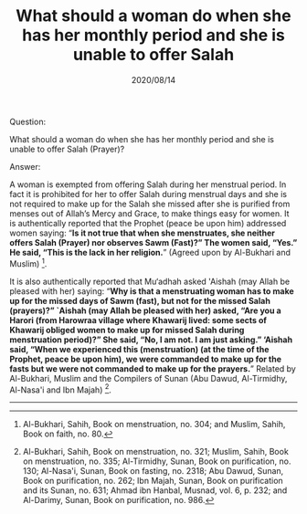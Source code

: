 ﻿---
layout: post
title: "What should a woman do when she has her monthly period and she is unable to offer Salah"
publisher: "alsalafiyyah@icloud.com"
source: "Fatawa Al-Lajnah Al-Da'imah no.3377-2"
hijri: Dhul-Hijjah 24, 1441 AH
date: 2020/08/14
category: [women]
muftis:
  chairman: 
    - name: Shaykh Ibn Baz
      url: /biography/binbaz   
  members: 
    - name: Shaykh Abdullah ibn Ghudayyan
      url: /biography/ghudayyan
    - name: Shaykh Abdullah ibn qa'ud
      url: /biography/qaud
---

Question:

What should a woman do when she has her monthly period and she is unable to offer Salah (Prayer)?

Answer:

A woman is exempted from offering Salah during her menstrual period. In fact it is prohibited for her to offer Salah during menstrual days and she is not required to make up for the Salah she missed after she is purified from menses out of Allah’s Mercy and Grace, to make things easy for women. It is authentically reported that the Prophet (peace be upon him) addressed women saying: “**Is it not true that when she menstruates, she neither offers Salah (Prayer) nor observes Sawm (Fast)?” The women said, “Yes.” He said, “This is the lack in her religion.**” (Agreed upon by Al-Bukhari and Muslim) [^1]. 

It is also authentically reported that Mu‘adhah asked 'Aishah (may Allah be pleased with her) saying: “**Why is that a menstruating woman has to make up for the missed days of Sawm (fast), but not for the missed Salah (prayers)?” `Aishah (may Allah be pleased with her) asked, “Are you a Harori (from Harowraa village where Khawarij lived: some sects of Khawarij obliged women to make up for missed Salah during menstruation period)?” She said, “No, I am not. I am just asking.” ‘Aishah said, “When we experienced this (menstruation) (at the time of the Prophet, peace be upon him), we were commanded to make up for the fasts but we were not commanded to make up for the prayers.**” Related by Al-Bukhari, Muslim and the Compilers of Sunan (Abu Dawud, Al-Tirmidhy, Al-Nasa'i and Ibn Majah) [^2].

---
[^1]: Al-Bukhari, Sahih, Book on menstruation, no. 304; and Muslim, Sahih, Book on faith, no. 80.
[^2]: Al-Bukhari, Sahih, Book on menstruation, no. 321; Muslim, Sahih, Book on menstruation, no. 335; Al-Tirmidhy, Sunan, Book on purification, no. 130; Al-Nasa'i, Sunan, Book on fasting, no. 2318; Abu Dawud, Sunan, Book on purification, no. 262; Ibn Majah, Sunan, Book on purification and its Sunan, no. 631; Ahmad ibn Hanbal, Musnad, vol. 6, p. 232; and Al-Darimy, Sunan, Book on purification, no. 986.
